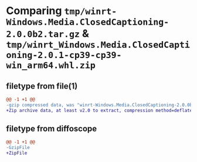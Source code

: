# Comparing `tmp/winrt-Windows.Media.ClosedCaptioning-2.0.0b2.tar.gz` & `tmp/winrt_Windows.Media.ClosedCaptioning-2.0.1-cp39-cp39-win_arm64.whl.zip`

## filetype from file(1)

```diff
@@ -1 +1 @@
-gzip compressed data, was "winrt-Windows.Media.ClosedCaptioning-2.0.0b2.tar", last modified: Sat Dec  2 18:23:30 2023, max compression
+Zip archive data, at least v2.0 to extract, compression method=deflate
```

## filetype from diffoscope

```diff
@@ -1 +1 @@
-GzipFile
+ZipFile
```

